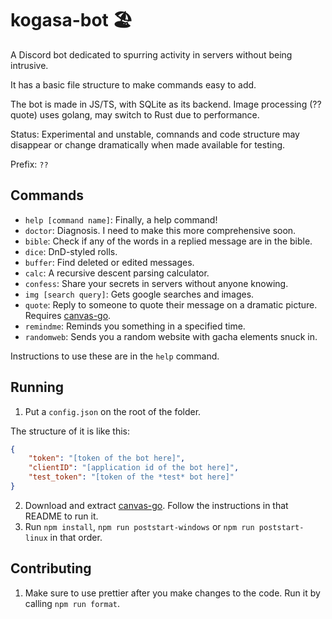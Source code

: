 # kogasa-bot 🏖️

A Discord bot dedicated to spurring activity in servers without being intrusive.

It has a basic file structure to make commands easy to add.

The bot is made in JS/TS, with SQLite as its backend. Image processing (??quote) uses golang, may switch to Rust due to performance.

Status: Experimental and unstable, comnands and code structure may disappear or change dramatically when made available for testing.

Prefix: `??`

## Commands
- `help [command name]`: Finally, a help command!
- `doctor`: Diagnosis. I need to make this more comprehensive soon.
- `bible`: Check if any of the words in a replied message are in the bible.
- `dice`: DnD-styled rolls.
- `buffer`: Find deleted or edited messages.
- `calc`: A recursive descent parsing calculator.
- `confess`: Share your secrets in servers without anyone knowing.
- `img [search query]`: Gets google searches and images.
- `quote`: Reply to someone to quote their message on a dramatic picture. Requires [canvas-go](https://github.com/kogasacord/canvas-go).
- `remindme`: Reminds you something in a specified time.
- `randomweb`: Sends you a random website with gacha elements snuck in.

Instructions to use these are in the `help` command.

## Running
1. Put a `config.json` on the root of the folder.

The structure of it is like this:

```json
{
	"token": "[token of the bot here]",
	"clientID": "[application id of the bot here]",
	"test_token": "[token of the *test* bot here]"
}
```

2. Download and extract [canvas-go](https://github.com/kogasacord/canvas-go). Follow the instructions in that README to run it.
3. Run `npm install`, `npm run poststart-windows` or `npm run poststart-linux` in that order.

## Contributing

1. Make sure to use prettier after you make changes to the code. Run it by calling `npm run format`.
